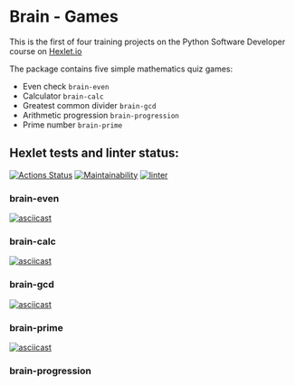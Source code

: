 # Brain - Games
This is the first of four training projects on the Python Software Developer course on [Hexlet.io](https://hexlet.io)

The package contains five simple mathematics quiz games:

- Even check `brain-even`
- Calculator `brain-calc`
- Greatest common divider `brain-gcd`
- Arithmetic progression `brain-progression`
- Prime number `brain-prime`

## Hexlet tests and linter status:

[![Actions Status](https://github.com/di8ry/python-project-lvl1/workflows/hexlet-check/badge.svg)](https://github.com/di8ry/python-project-lvl1/actions)
[![Maintainability](https://api.codeclimate.com/v1/badges/f7c8142602b655d675c0/maintainability)](https://codeclimate.com/github/di8ry/python-project-lvl1/maintainability)
[![linter](https://github.com/di8ry/python-project-lvl1/actions/workflows/linter.yml/badge.svg)](https://github.com/di8ry/python-project-lvl1/actions/workflows/linter.yml)
### brain-even
[![asciicast](https://asciinema.org/a/497144.svg)](https://asciinema.org/a/497144)
### brain-calc
[![asciicast](https://asciinema.org/a/497145.svg)](https://asciinema.org/a/497145)
### brain-gcd
[![asciicast](https://asciinema.org/a/497146.svg)](https://asciinema.org/a/497146)
### brain-prime
[![asciicast](https://asciinema.org/a/497147.svg)](https://asciinema.org/a/497147)
### brain-progression
